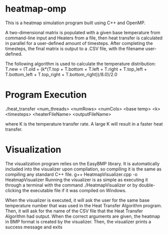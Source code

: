 # heatmap-omp
This is a heatmap simulation program built using C++ and OpenMP.

A two-dimensional matrix is populated with a given base temperature from command-line input and Heaters from a file, then heat transfer is calculated in parallel for a user-defined amount of timesteps. After completing the timesteps, the final matrix is output to a .CSV file, with the filename user-defined.

The following algorithm is used to calculate the temperature distribution:
T.new = (T.old + (k*(T.top + T.bottom + T.left + T.right + T.top_left + T.bottom_left + T.top_right + T.bottom_right))/8.0)/2.0


# Program Execution
./heat_transfer \<num_threads\> \<numRows> \<numCols\> \<base temp\> \<k\> \<timesteps\> \<heaterFileName\> \<outputFileName\>

where K is the temperature transfer rate. A large K will result in a faster heat transfer.

# Visualization
The visualization program relies on the EasyBMP library. It is automatically included into the
visualizer upon compilation, so compiling it is the same as compiling any standard C++ file.
g++ HeatmapVisualizer.cpp -o HeatmapVisualizer
Running the visualizer is as simple as executing it through a terminal with the command
./HeatmapVisualizer or by double-clicking the executable file if it was compiled on
Windows.

When the visualizer is executed, it will ask the user for the same base temperature number that
was used in the Heat Transfer Algorithm program. Then, it will ask for the name of the CSV file
that the Heat Transfer Algorithm had output. When the correct arguments are given, the heatmap
in BMP format is created by the visualizer. Then, the visualizer prints a success message and
exits
